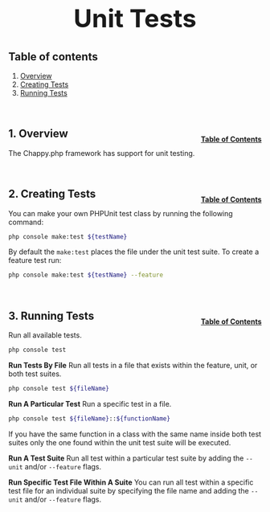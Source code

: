 <h1 style="font-size: 50px; text-align: center;">Unit Tests</h1>

## Table of contents
1. [Overview](#overview)
2. [Creating Tests](#creating-tests)
3. [Running Tests](#running-tests)
<br>

## 1. Overview <a id="overview"></a><span style="float: right; font-size: 14px; padding-top: 15px;">[Table of Contents](#table-of-contents)</span>
The Chappy.php framework has support for unit testing.  

<br>

## 2. Creating Tests <a id="creating-tests"></a><span style="float: right; font-size: 14px; padding-top: 15px;">[Table of Contents](#table-of-contents)</span>
You can make your own PHPUnit test class by running the following command:

```sh
php console make:test ${testName}
```

By default the `make:test` places the file under the unit test suite.  To create a feature test run:

```sh
php console make:test ${testName} --feature
```

<br>


## 3. Running Tests <a id="running-tests"></a><span style="float: right; font-size: 14px; padding-top: 15px;">[Table of Contents](#table-of-contents)</span>
Run all available tests.
```sh
php console test
```

**Run Tests By File**
Run all tests in a file that exists within the feature, unit, or both test suites.
```sh
php console test ${fileName}
```

**Run A Particular Test**
Run a specific test in a file.
```sh
php console test ${fileName}::${functionName}
```

If you have the same function in a class with the same name inside both test suites only the one found within the unit test suite will be executed.

**Run A Test Suite**
Run all test within a particular test suite by adding the `--unit` and/or `--feature` flags.

**Run Specific Test File Within A Suite**
You can run all test within a specific test file for an individual suite by specifying the file name and adding the `--unit` and/or `--feature` flags.